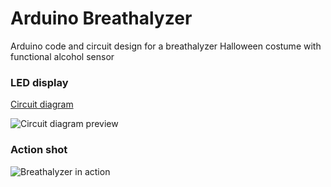 # Arduino Breathalyzer
Arduino code and circuit design for a breathalyzer Halloween costume with functional alcohol sensor

### LED display

[Circuit diagram](http://www.schematics.com/project/arduino-breathalyzer-display-34613/)

![Circuit diagram preview](http://i.imgur.com/bjjlvHW.png)

### Action shot

![Breathalyzer in action](http://i.imgur.com/8NHlwya.jpg)
